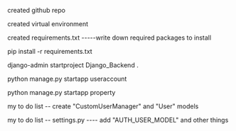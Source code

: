 created github repo

created virtual environment

created requirements.txt -----write down required packages to install

pip install -r requirements.txt

django-admin startproject Django_Backend .

python manage.py startapp useraccount

python manage.py startapp property


my to do list -- create "CustomUserManager" and "User" models

my to do list -- settings.py ---- add "AUTH_USER_MODEL" and other things